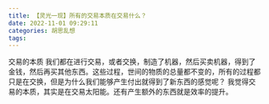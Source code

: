 ```yaml
---
title: 【灵光一现】所有的交易本质在交易什么？
date: 2022-11-01 09:29:11
categories: 胡思乱想
tags: 
---
```

交易的本质
我们都在进行交易，或者交换，制造了机器，然后买卖机器，得到了金钱，然后再买其他东西。这些过程，世间的物质的总量都不变的，所有的过程都只是在交换，但是为什么我们能够产生付出就得到了新东西的感觉呢？
我觉得交易的本质，其实是在交易太阳能。还有产生额外的东西就是效率的提升。
